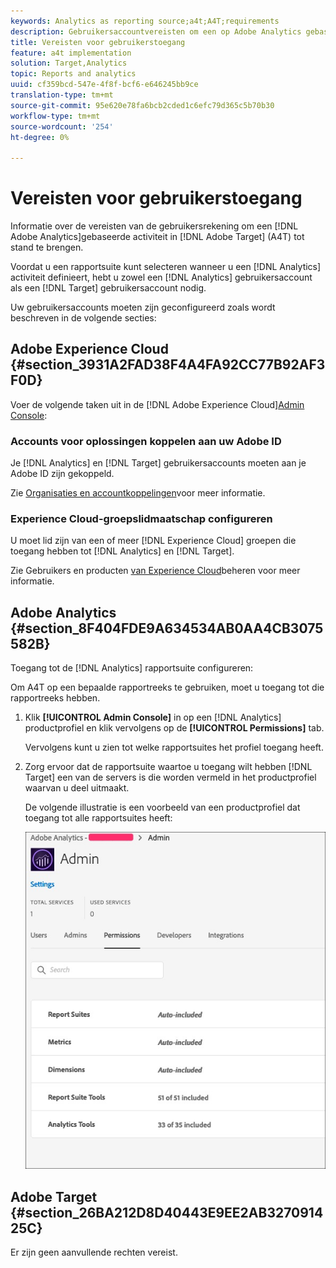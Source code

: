 ```yaml
---
keywords: Analytics as reporting source;a4t;A4T;requirements
description: Gebruikersaccountvereisten om een op Adobe Analytics gebaseerde activiteit te maken in Adobe Target (A4T).
title: Vereisten voor gebruikerstoegang
feature: a4t implementation
solution: Target,Analytics
topic: Reports and analytics
uuid: cf359bcd-547e-4f8f-bcf6-e646245bb9ce
translation-type: tm+mt
source-git-commit: 95e620e78fa6bcb2cded1c6efc79d365c5b70b30
workflow-type: tm+mt
source-wordcount: '254'
ht-degree: 0%

---
```



# Vereisten voor gebruikerstoegang

Informatie over de vereisten van de gebruikersrekening om een [!DNL Adobe Analytics]gebaseerde activiteit in [!DNL Adobe Target] (A4T) tot stand te brengen.

Voordat u een rapportsuite kunt selecteren wanneer u een [!DNL Analytics] activiteit definieert, hebt u zowel een [!DNL Analytics] gebruikersaccount als een [!DNL Target] gebruikersaccount nodig.

Uw gebruikersaccounts moeten zijn geconfigureerd zoals wordt beschreven in de volgende secties:

## Adobe Experience Cloud {#section_3931A2FAD38F4A4FA92CC77B92AF3F0D}

Voer de volgende taken uit in de [!DNL Adobe Experience Cloud][Admin Console](https://adminconsole.adobe.com):

### Accounts voor oplossingen koppelen aan uw Adobe ID

Je [!DNL Analytics] en [!DNL Target] gebruikersaccounts moeten aan je Adobe ID zijn gekoppeld.

Zie [Organisaties en accountkoppelingen](https://docs.adobe.com/help/en/core-services/interface/manage-users-and-products/organizations.html)voor meer informatie.

### Experience Cloud-groepslidmaatschap configureren

U moet lid zijn van een of meer [!DNL Experience Cloud] groepen die toegang hebben tot [!DNL Analytics] en [!DNL Target].

Zie Gebruikers en producten [van Experience Cloud](https://docs.adobe.com/content/help/en/core-services/interface/manage-users-and-products/admin-getting-started.html)beheren voor meer informatie.

## Adobe Analytics {#section_8F404FDE9A634534AB0AA4CB3075582B}

Toegang tot de [!DNL Analytics] rapportsuite configureren:

Om A4T op een bepaalde rapportreeks te gebruiken, moet u toegang tot die rapportreeks hebben.

1. Klik **[!UICONTROL Admin Console]** in op een [!DNL Analytics] productprofiel en klik vervolgens op de **[!UICONTROL Permissions]** tab.

   Vervolgens kunt u zien tot welke rapportsuites het profiel toegang heeft.

1. Zorg ervoor dat de rapportsuite waartoe u toegang wilt hebben [!DNL Target] een van de servers is die worden vermeld in het productprofiel waarvan u deel uitmaakt.

   De volgende illustratie is een voorbeeld van een productprofiel dat toegang tot alle rapportsuites heeft:

   ![Tabblad Machtiging Admin Console](/help/c-integrating-target-with-mac/a4t/assets/permissions-tab.png)

## Adobe Target {#section_26BA212D8D40443E9EE2AB327091425C}

Er zijn geen aanvullende rechten vereist.
